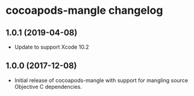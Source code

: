 # cocoapods-mangle changelog

## 1.0.1 (2019-04-08)

* Update to support Xcode 10.2

## 1.0.0 (2017-12-08)

* Initial release of cocoapods-mangle with support for mangling source Objective C dependencies.
